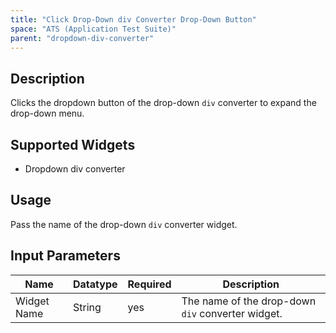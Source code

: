 ```yaml
---
title: "Click Drop-Down div Converter Drop-Down Button"
space: "ATS (Application Test Suite)"
parent: "dropdown-div-converter"
---
```

## Description
Clicks the dropdown button of the drop-down `div` converter to expand the drop-down menu.

## Supported Widgets
 + Dropdown div converter

## Usage
Pass the name of the drop-down `div` converter widget.

## Input Parameters



Name | Datatype | Required | Description
---- | -------- | ------- |---------------
Widget Name | String | yes | The name of the drop-down `div` converter widget.

